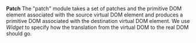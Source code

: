 **Patch**
The "patch" module takes a set of patches and the primitive DOM element associated
with the source virtual DOM element and produces a primitive DOM associated with
the destination virtual DOM element.
We use *Widget* to specify how the translation from the virtual DOM
to the real DOM should go.
